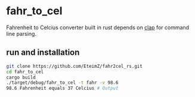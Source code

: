 # fahr_to_cel

Fahrenheit to Celcius converter built in rust depends on [clap](https://github.com/clap-rs/clap) for command line parsing.

## run and installation

```bash
git clone https://github.com/EteimZ/fahr2cel_rs.git
cd fahr_to_cel
cargo build
./target/debug/fahr_to_cel -t fahr -v 98.6
98.6 Fahrenheit equals 37 Celcius # Output
```
